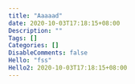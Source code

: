 ```yaml
---
title: "Aaaaad"
date: 2020-10-03T17:18:15+08:00
Description: ""
Tags: []
Categories: []
DisableComments: false
Hello: "fss"
Hello2: 2020-10-03T17:18:15+08:00
---
```

